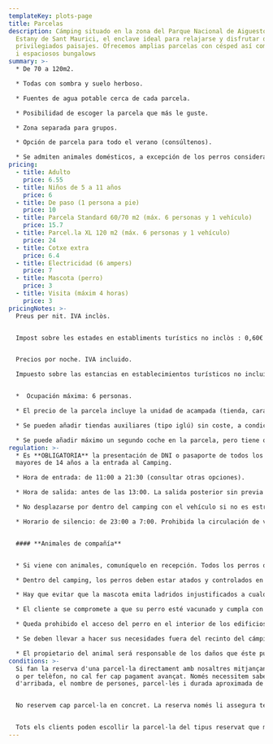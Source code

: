 ```yaml
---
templateKey: plots-page
title: Parcelas
description: Cámping situado en la zona del Parque Nacional de Aiguestortes i
  Estany de Sant Maurici, el enclave ideal para relajarse y disfrutar de
  privilegiados paisajes. Ofrecemos amplias parcelas con césped así como cómodos
  i espaciosos bungalows
summary: >-
  * De 70 a 120m2.

  * Todas con sombra y suelo herboso.

  * Fuentes de agua potable cerca de cada parcela.

  * Posibilidad de escoger la parcela que más le guste.

  * Zona separada para grupos.

  * Opción de parcela para todo el verano (consúltenos).

  * Se admiten animales domésticos, a excepción de los perros considerados como potencialmente peligrosos.
pricing:
  - title: Adulto
    price: 6.55
  - title: Niños de 5 a 11 años
    price: 6
  - title: De paso (1 persona a pie)
    price: 10
  - title: Parcela Standard 60/70 m2 (máx. 6 personas y 1 vehículo)
    price: 15.7
  - title: Parcel.la XL 120 m2 (máx. 6 personas y 1 vehículo)
    price: 24
  - title: Cotxe extra
    price: 6.4
  - title: Electricidad (6 ampers)
    price: 7
  - title: Mascota (perro)
    price: 3
  - title: Visita (máxim 4 horas)
    price: 3
pricingNotes: >-
  Preus per nit. IVA inclòs.


  Impost sobre les estades en establiments turístics no inclòs : 0,60€ .Tarifa per persona (+ 16 anys ) i dia, amb un màxim de 7 dies.


  Precios por noche. IVA incluido.

  Impuesto sobre las estancias en establecimientos turísticos no incluido: 0,60 €. Tarifa por persona (+16 años) y día, con un máximo de 7 días.


  *  Ocupación máxima: 6 personas. 

  * El precio de la parcela incluye la unidad de acampada (tienda, caravana, autocaravana ...) y un vehículo,      que se aparca en la parcela.

  * Se pueden añadir tiendas auxiliares (tipo iglú) sin coste, a condición de que estén dentro de los límites de la parcela.

  * Se puede añadir máximo un segundo coche en la parcela, pero tiene que registrarse y abonar según la  tarifa vigente, y deberá estacionarse dentro de los límites de la parcela. En caso de que se aparque en otra    deberá pagar la tarifa de la parcela extra que esté ocupando.
regulation: >-
  * Es **OBLIGATORIA** la presentación de DNI o pasaporte de todos los viajeros
  mayores de 14 años a la entrada al Camping.

  * Hora de entrada: de 11:00 a 21:30 (consultar otras opciones).

  * Hora de salida: antes de las 13:00. La salida posterior sin previa comunicación a recepción, conlleva el coste de una noche adicional.

  * No desplazarse por dentro del camping con el vehículo si no es estrictamente necesario.

  * Horario de silencio: de 23:00 a 7:00. Prohibida la circulación de vehículos: de 23:00 a 7:00.


  #### **Animales de compañía**


  * Si viene con animales, comuníquelo en recepción. Todos los perros deberán estar registrados en el momento del check-in y su estancia está sujeta al pago de la tarifa correspondiente.

  * Dentro del camping, los perros deben estar atados y controlados en todo momento y nunca podrán ocupar o pasar por una parcela que no corresponda a su dueño.

  * Hay que evitar que la mascota emita ladridos injustificados a cualquier hora y menos en las horas de descanso.

  * El cliente se compromete a que su perro esté vacunado y cumpla con las condiciones fitosanitarias establecidas por ley.

  * Queda prohibido el acceso del perro en el interior de los edificios, alojamientos, parque infantil y piscina.

  * Se deben llevar a hacer sus necesidades fuera del recinto del cámping. En todo caso, los propietarios deberán recoger los excrementos de sus animales y depositarlos dentro de una bolsa en el contenedor de los restos.

  * El propietario del animal será responsable de los daños que éste pueda ocasionar tanto al resto de los campistas y sus bienes como en las instalaciones del cámping.
conditions: >-
  Si fan la reserva d'una parcel·la directament amb nosaltres mitjançant el web
  o per telèfon, no cal fer cap pagament avançat. Només necessitem saber el dia
  d'arribada, el nombre de persones, parcel·les i durada aproximada de l'estada.


  No reservem cap parcel·la en concret. La reserva només li assegura tenir lloc en el cas que el càmping estigués complet.


  Tots els clients poden escollir la parcel·la del tipus reservat que més els hi agradi entre totes les disponibles, únicament en el moment de la seva arribada.
---
```

